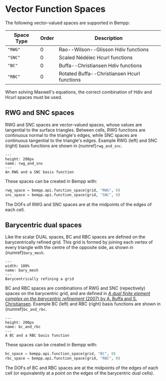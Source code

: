 # Vector Function Spaces


The following vector-valued spaces are supported in Bempp:

Space Type | Order | Description
---------- | ----- | -----------
`"RWG"`    | 0     | Rao--Wilson--Glisson Hdiv functions
`"SNC"`    | 0     | Scaled N&eacute;d&eacute;lec Hcurl functions
`"BC"`     | 0     | Buffa--Christiansen Hdiv functions
`"RBC"`    | 0     | Rotated Buffa--Christiansen Hcurl functions

When solving Maxwell's equations, the correct combination of Hdiv and Hcurl spaces must be used.

## RWG and SNC spaces
RWG and SNC spaces are vector-valued spaces, whose values are tangential to the surface triangles.
Between cells, RWG functions are continuous normal
to the triangle's edges, while SNC spaces are continuous tangential to the triangle's edges.
Example RWG (left) and SNC (right) basis functions are shown in {numref}`rwg_and_snc`.

```{figure} ../img/rwg_and_snc.png
---
height: 200px
name: rwg_and_snx
---
An RWG and a SNC basis function
```

These spaces can be created in Bempp with:

```python
rwg_space = bempp.api.function_space(grid, "RWG", 0)
snc_space = bempp.api.function_space(grid, "SNC", 0)
```

The DOFs of RWG and SNC spaces are at the midpoints of the edges of each cell.

## Barycentric dual spaces
Like the scalar DUAL spaces, BC and RBC spaces are defined on the barycentrically refined grid.
This grid is formed by joining
each vertex of every triangle with the centre of the opposite side, as shown in {numref}`bary_mesh`.

```{figure} ../img/barycentric_mesh.png
---
width: 100%
name: bary_mesh
---
Barycentrically refining a grid
```

BC and RBC spaces are combinations of RWG and SNC (repectively) spaces on the barycentric grid,
and are defined in
[<em>A dual finite element complex on the barycentric refinement</em> (2007) by A. Buffa and S. Christiansen](https://www.jstor.org/stable/40234460?seq=1).
Example BC (left) and RBC (right) basis functions are shown in {numref}`bc_and_rbc`.

```{figure} ../img/bc_and_rbc.png
---
height: 200px
name: bc_and_rbc
---
A BC and a RBC basis function
```

These spaces can be created in Bempp with:

```python
bc_space = bempp.api.function_space(grid, "BC", 0)
rbc_space = bempp.api.function_space(grid, "RBC", 0)
```

The DOFs of BC and RBC spaces are at the midpoints of the edges of each cell (or equivalently at
a point on the edges of the barycentric dual cells).

